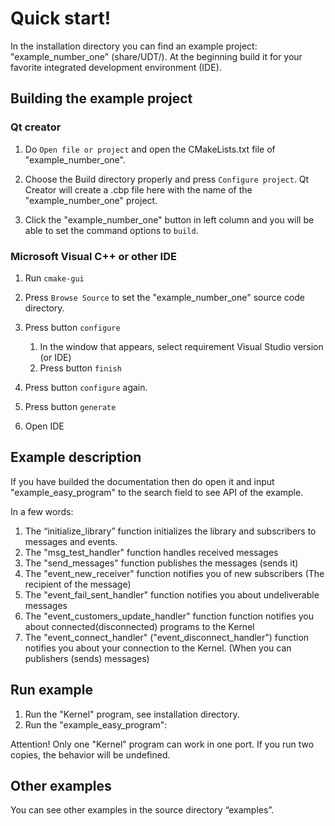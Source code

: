 # Quick start!

In the installation directory you can find an example project: "example_number_one" (share/UDT/).
At the beginning build it for your favorite integrated development environment (IDE).

## Building the example project

### Qt creator

1. Do `Open file or project` and open the CMakeLists.txt file of "example_number_one".

2. Choose the Build directory properly and press `Configure project`. 
    Qt Creator will create a .cbp file here with the name of the "example_number_one" project.

3. Click the "example_number_one" button in left column and you will be able to set the command options to `build`.


### Microsoft Visual C++ or other IDE 
1. Run `cmake-gui`

2. Press `Browse Source` to set the "example_number_one" source code directory. 

3. Press button `configure`
	1) In the window that appears, select requirement Visual Studio version (or IDE)
	2) Press button `finish`
4. Press button `configure` again.

5. Press button  `generate`

6. Open IDE

## Example description 
If you have builded the documentation then do open it and input "example_easy_program" 
to the search field to see API of the example.

In a few words:

1. The “initialize_library” function initializes the library and subscribers to messages and events.
2. The "msg_test_handler" function handles received messages
3. The "send_messages" function publishes the messages (sends it)
4. The "event_new_receiver" function notifies you of new subscribers (The recipient of the message)
5. The "event_fail_sent_handler" function notifies you about undeliverable messages
6. The "event_customers_update_handler" function  function notifies you about connected(disconnected) programs to the Kernel
7. The "event_connect_handler" ("event_disconnect_handler") function notifies you about your connection to the Kernel.
    (When you can publishers (sends) messages)

## Run example
1. Run the "Kernel" program, see installation directory.
2. Run the "example_easy_program": 

Attention! Only one "Kernel" program can work in one port. If you run two copies, the behavior will be undefined.

## Other examples
You can see other examples in the source directory “examples”.  